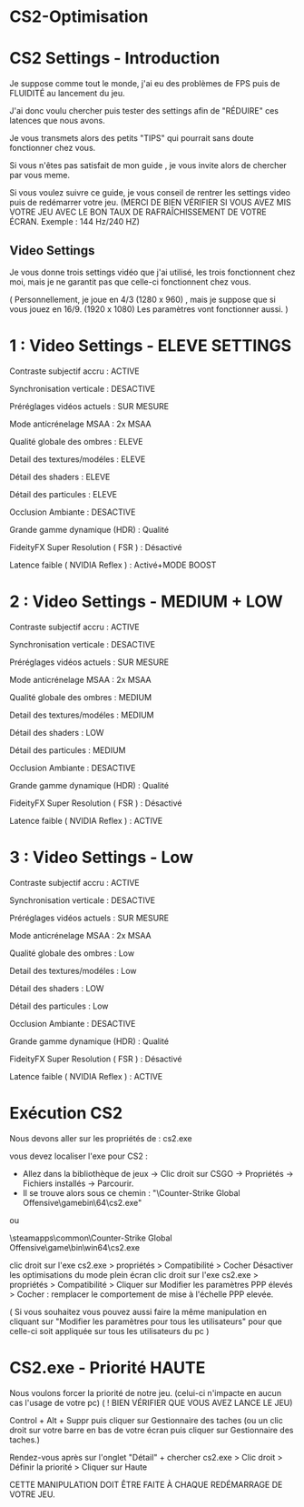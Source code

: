 # CS2-Optimisation

# CS2 Settings - Introduction

Je suppose comme tout le monde, j'ai eu des problèmes de FPS puis de FLUIDITÉ au lancement du jeu.

J'ai donc voulu chercher puis tester des settings afin de "RÉDUIRE" ces latences que nous avons.

Je vous transmets alors des petits "TIPS" qui pourrait sans doute fonctionner chez vous.

Si vous n'êtes pas satisfait de mon guide , je vous invite alors de chercher par vous meme.

Si vous voulez suivre ce guide, je vous conseil de rentrer les settings video puis de redémarrer votre jeu. (MERCI DE BIEN VÉRIFIER SI VOUS AVEZ MIS VOTRE JEU AVEC LE BON TAUX DE RAFRAÎCHISSEMENT DE VOTRE ÉCRAN. Exemple : 144 Hz/240 HZ)

## Video Settings

Je vous donne trois settings vidéo que j'ai utilisé, les trois fonctionnent chez moi, mais je ne garantit pas que celle-ci fonctionnent chez vous.

( Personnellement, je joue en 4/3 (1280 x 960) , mais je suppose que si vous jouez en 16/9. (1920 x 1080) Les paramètres vont fonctionner aussi. ) 

# 1 : Video Settings - ELEVE SETTINGS 

Contraste subjectif accru : ACTIVE

Synchronisation verticale : DESACTIVE

Préréglages vidéos actuels : SUR MESURE

Mode anticrénelage MSAA : 2x MSAA

Qualité globale des ombres : ELEVE

Detail des textures/modéles : ELEVE

Détail des shaders : ELEVE

Détail des particules : ELEVE

Occlusion Ambiante : DESACTIVE

Grande gamme dynamique (HDR) : Qualité

FideityFX Super Resolution ( FSR ) : Désactivé

Latence faible ( NVIDIA Reflex ) : Activé+MODE BOOST

# 2 : Video Settings - MEDIUM + LOW

Contraste subjectif accru : ACTIVE

Synchronisation verticale : DESACTIVE

Préréglages vidéos actuels : SUR MESURE

Mode anticrénelage MSAA : 2x MSAA

Qualité globale des ombres : MEDIUM

Detail des textures/modéles : MEDIUM

Détail des shaders : LOW

Détail des particules : MEDIUM

Occlusion Ambiante : DESACTIVE

Grande gamme dynamique (HDR) : Qualité

FideityFX Super Resolution ( FSR ) : Désactivé

Latence faible ( NVIDIA Reflex ) : ACTIVE

# 3 : Video Settings - Low

Contraste subjectif accru : ACTIVE

Synchronisation verticale : DESACTIVE

Préréglages vidéos actuels : SUR MESURE

Mode anticrénelage MSAA : 2x MSAA

Qualité globale des ombres : Low

Detail des textures/modéles : Low

Détail des shaders : LOW

Détail des particules : Low

Occlusion Ambiante : DESACTIVE

Grande gamme dynamique (HDR) : Qualité

FideityFX Super Resolution ( FSR ) : Désactivé

Latence faible ( NVIDIA Reflex ) : ACTIVE


# Exécution CS2 

Nous devons aller sur les propriétés de : cs2.exe

vous devez localiser l'exe pour CS2 :
- Allez dans la bibliothèque de jeux -> Clic droit sur CSGO -> Propriétés -> Fichiers installés -> Parcourir.
- Il se trouve alors sous ce chemin :
"<steamLibrary>\Counter-Strike Global Offensive\\gamebin\64\cs2.exe"

ou 

\steamapps\common\Counter-Strike Global Offensive\game\bin\win64\cs2.exe

clic droit sur l'exe cs2.exe > propriétés > Compatibilité > Cocher Désactiver les optimisations du mode plein écran
clic droit sur l'exe cs2.exe > propriétés > Compatibilité > Cliquer sur Modifier les paramètres PPP élevés > Cocher : remplacer le comportement de mise à l'échelle PPP elevée.

( Si vous souhaitez vous pouvez aussi faire la même manipulation en cliquant sur "Modifier les paramètres pour tous les utilisateurs" pour que celle-ci soit appliquée sur tous les utilisateurs du pc )

# CS2.exe - Priorité HAUTE

Nous voulons forcer la priorité de notre jeu. (celui-ci n'impacte en aucun cas l'usage de votre pc) ( ! BIEN VÉRIFIER QUE VOUS AVEZ LANCE LE JEU)

Control + Alt + Suppr puis cliquer sur Gestionnaire des taches (ou un clic droit sur votre barre en bas de votre écran puis cliquer sur Gestionnaire des taches.)

Rendez-vous après sur l'onglet "Détail" + chercher cs2.exe > Clic droit > Définir la priorité > Cliquer sur Haute  

CETTE MANIPULATION DOIT ÊTRE FAITE À CHAQUE REDÉMARRAGE DE VOTRE JEU. 




